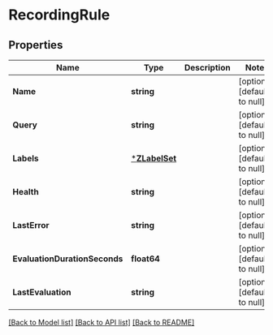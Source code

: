 # RecordingRule

## Properties
Name | Type | Description | Notes
------------ | ------------- | ------------- | -------------
**Name** | **string** |  | [optional] [default to null]
**Query** | **string** |  | [optional] [default to null]
**Labels** | [***ZLabelSet**](ZLabelSet.md) |  | [optional] [default to null]
**Health** | **string** |  | [optional] [default to null]
**LastError** | **string** |  | [optional] [default to null]
**EvaluationDurationSeconds** | **float64** |  | [optional] [default to null]
**LastEvaluation** | **string** |  | [optional] [default to null]

[[Back to Model list]](../README.md#documentation-for-models) [[Back to API list]](../README.md#documentation-for-api-endpoints) [[Back to README]](../README.md)

